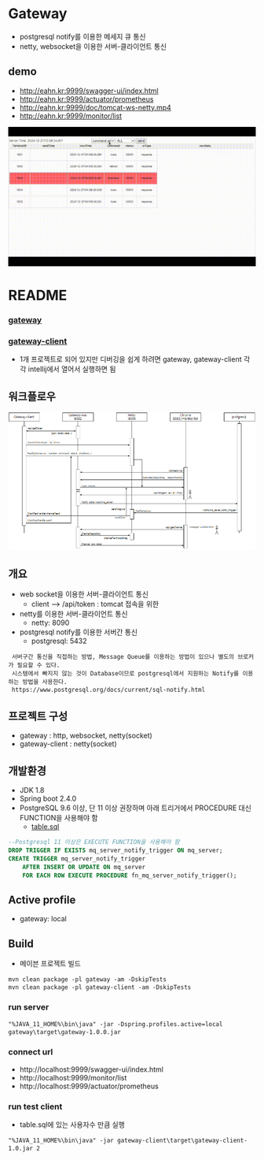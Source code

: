 # Gateway
* postgresql notify를 이용한 메세지 큐 통신
* netty, websocket을 이용한 서버-클라이언트 통신


## demo
* http://eahn.kr:9999/swagger-ui/index.html
* http://eahn.kr:9999/actuator/prometheus
* http://eahn.kr:9999/doc/tomcat-ws-netty.mp4
* http://eahn.kr:9999/monitor/list

![tomcat-ws-netty.gif](doc/tomcat-ws-netty.gif)

# README
### [gateway](gateway/README.md)
### [gateway-client](gateway-client/README.md)
* 1개 프로젝트로 되어 있지만 디버깅을 쉽게 하려면 gateway, gateway-client 각각 intellij에서 열어서 실행하면 됨

## 워크플로우
![workflow.png](doc/workflow.png)


## 개요
* web socket을 이용한 서버-클라이언트 통신
  * client --> /api/token : tomcat 접속을 위한 
* netty를 이용한 서버-클라이언트 통신
  * netty: 8090
* postgresql notify를 이용한 서버간 통신
  * postgresql: 5432
```text
 서버구간 통신을 직접하는 방법, Message Queue를 이용하는 방법이 있으나 별도의 브로커가 필요할 수 있다.
 시스템에서 빠지지 않는 것이 Database이므로 postgresql에서 지원하는 Notify를 이용하는 방법을 사용한다.
 https://www.postgresql.org/docs/current/sql-notify.html
```

## 프로젝트 구성
* gateway : http, websocket, netty(socket)
* gateway-client : netty(socket)


## 개발환경
* JDK 1.8
* Spring boot 2.4.0
* PostgreSQL 9.6 이상, 단 11 이상 권장하며 아래 트리거에서 PROCEDURE 대신 FUNCTION을 사용해야 함
  * [table.sql](gateway/src/main/resources/sql/table.sql)
```sql
--Postgresql 11 이상은 EXECUTE FUNCTION을 사용해야 함
DROP TRIGGER IF EXISTS mq_server_notify_trigger ON mq_server;
CREATE TRIGGER mq_server_notify_trigger
    AFTER INSERT OR UPDATE ON mq_server
    FOR EACH ROW EXECUTE PROCEDURE fn_mq_server_notify_trigger();
```


## Active profile
* gateway: local


## Build
* 메이븐 프로젝트 빌드
```
mvn clean package -pl gateway -am -DskipTests
mvn clean package -pl gateway-client -am -DskipTests
```

### run server
```text
"%JAVA_11_HOME%\bin\java" -jar -Dspring.profiles.active=local gateway\target\gateway-1.0.0.jar
```

### connect url
* http://localhost:9999/swagger-ui/index.html
* http://localhost:9999/monitor/list
* http://localhost:9999/actuator/prometheus

### run test client
  * table.sql에 있는 사용자수 만큼 실행
```text
"%JAVA_11_HOME%\bin\java" -jar gateway-client\target\gateway-client-1.0.jar 2
```